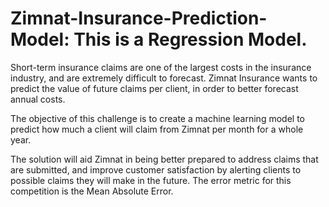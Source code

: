# Zimnat-Insurance-Prediction-Model: This is a Regression Model.
Short-term insurance claims are one of the largest costs in the insurance industry, and are extremely difficult to forecast. Zimnat Insurance wants to predict the value of future claims per client, in order to better forecast annual costs.

The objective of this challenge is to create a machine learning model to predict how much a client will claim from Zimnat per month for a whole year.

The solution will aid Zimnat in being better prepared to address claims that are submitted, and improve customer satisfaction by alerting clients to possible claims they will make in the future.
The error metric for this competition is the Mean Absolute Error.
